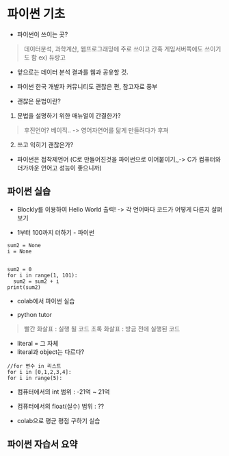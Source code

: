 # 파이썬 기초

* 파이썬이 쓰이는 곳?
> 데이터분석, 과학계산, 웹프로그래밍에 주로 쓰이고 간혹 게임서버쪽에도 쓰이기도 함
> ex) 듀랑고

* 앞으로는 데이터 분석 결과를 웹과 공유할 것. 
* 파이썬 한국 개발자 커뮤니티도 괜찮은 편, 참고자료 풍부

* 괜찮은 문법이란? 
1. 문법을 설명하기 위한 매뉴얼이 간결한가?

> 후진언어? 베이직.. -> 영어자연어를 닮게 만들려다가 후져

2. 쓰고 익히기 괜찮은가?

* 파이썬은 접착제언어 (C로 만들어진것을 파이썬으로 이어붙이기,,-> C가 컴퓨터와 더가까운 언어고 성능이 좋으니까)

## 파이썬 실습
* Blockly를 이용하여 Hello World 출력! -> 각 언어마다 코드가 어떻게 다른지 살펴보기

* 1부터 100까지 더하기 - 파이썬 
```
sum2 = None
i = None


sum2 = 0
for i in range(1, 101):
  sum2 = sum2 + i
print(sum2)
```

* colab에서 파이썬 실습

* python tutor
> 빨간 화살표 : 실행 될 코드
> 초록 화살표 : 방금 전에 실행된 코드

* literal = 그 자체
* literal과 object는 다르다?

```
//for 변수 in 리스트
for i in [0,1,2,3,4]:
for i in range(5):
```

* 컴퓨터에서의 int 범위 :  -21억 ~ 21억
* 컴퓨터에서의 float(실수) 범위 : ??

* colab으로 평균 평점 구하기 실습

## 파이썬 자습서 요약


